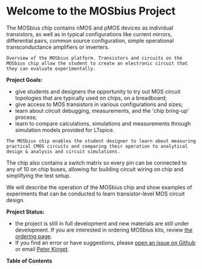 <!-- 
```{raw} html
<center>
<video controls width="320" autoplay muted>
  <source src="../_static/videos/MOSbius.mp4" type="video/mp4">
  Your browser does not support the video tag
</video>
</center>
```
-->

# Welcome to the MOSbius Project

The MOSbius chip contains nMOS and pMOS devices as individual transistors, as
well as in typical configurations like current mirrors, differential pairs, common source configuration, simple operational transconductance amplifiers or inverters. 

```{figure} img/Mobius_platform_overview.png
Overview of the MOSbius platform. Transistors and circuits on the MOSbius chip allow the student to create an electronic circuit that they can evaluate experimentally.
```

**Project Goals:** 
- give students and designers the opportunity to try out MOS circuit topologies that are typically used on chips, on a breadboard;
- give access to MOS transistors in various configurations and sizes;
- learn about circuit debugging, measurements, and the 'chip bring-up' process;
- learn to compare calculations, simulations and measurements through simulation models provided for LTspice. 

```{figure} img/cycle.png
The MOSbius chip enables the student designer to learn about measuring practical CMOS circuits and comparing their operation to analytical design & analysis and circuit simulations. 
```

The chip also contains a switch matrix so every pin can be connected to any of 10 on chip buses, allowing for building circuit wiring on chip and simplifying the test setup. 

We will describe the operation of the MOSbius chip and show examples of experiments that can be conducted to learn transistor-level MOS circuit design. 


**Project Status:**
- the project is still in full development and new materials are still under development. If you are interested in ordering MOSbius kits, review [the ordering page](../ordering/ordering).
- If you find an error or have suggestions, please [open an issue on Github](https://github.com/peterkinget/MOSbiusBook/issues/new) or email [Peter Kinget](mailto:pk171+mosbius@columbia.edu).

**Table of Contents**
```{tableofcontents}
```
